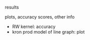 results

plots, accuracy scores, other info 

- RW kernel: accuracy
- kron prod model of line graph: plot
